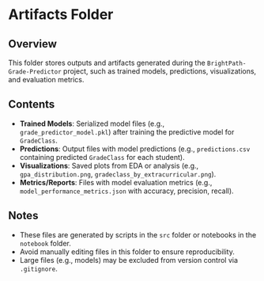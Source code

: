 # Artifacts Folder

## Overview

This folder stores outputs and artifacts generated during the `BrightPath-Grade-Predictor` project, such as trained models, predictions, visualizations, and evaluation metrics.

## Contents

- **Trained Models**: Serialized model files (e.g., `grade_predictor_model.pkl`) after training the predictive model for `GradeClass`.
- **Predictions**: Output files with model predictions (e.g., `predictions.csv` containing predicted `GradeClass` for each student).
- **Visualizations**: Saved plots from EDA or analysis (e.g., `gpa_distribution.png`, `gradeclass_by_extracurricular.png`).
- **Metrics/Reports**: Files with model evaluation metrics (e.g., `model_performance_metrics.json` with accuracy, precision, recall).

## Notes

- These files are generated by scripts in the `src` folder or notebooks in the `notebook` folder.
- Avoid manually editing files in this folder to ensure reproducibility.
- Large files (e.g., models) may be excluded from version control via `.gitignore`.
